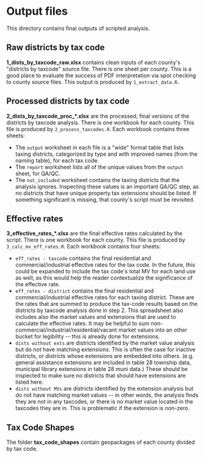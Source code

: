 # Output files

This directory contains final outputs of scripted analysis. 

## Raw districts by tax code
**1_dists_by_taxcode_raw.xlsx** contains clean inputs of each county's "districts by taxcode" source file. There is one sheet per county. This is a good place to evaluate the success of PDF interpretation via spot checking to county source files. This output is produced by `1_extract_data.R`.

## Processed districts by tax code
**2_dists_by_taxcode_proc_*.xlsx** are the processed, final versions of the districts by taxcode analysis. There is one workbook for each county. This file is produced by `2_process_taxcodes.R`. Each workbook contains three sheets:

- The `output` worksheet in each file is a "wide" format table that lists taxing districts, categorized by type and with improved names (from the naming table), for each tax code. 
- The `report` worksheet lists all of the unique values from the `output` sheet, for QA/QC. 
- The `not_included` worksheet contains the taxing districts that the analysis ignores. Inspecting these values is an important QA/QC step, as no districts that have unique property tax extensions should be listed. If something significant is missing, that county's script must be revisited.

## Effective rates
**3_effective_rates_*.xlsx** are the final effective rates calculated by the script. There is one workbook for each county. This file is produced by `3_calc_mv_eff_rates.R`. Each workbook contains four sheets:

- `eff_rates - taxcode` contains the final residential and commercial/industrial effective rates for the tax code. In the future, this could be expanded to include the tax code's total MV for each land use as well, as this would help the reader contextualize the significance of the effective rate.
- `eff_rates - district` contains the final residential and commercial/industrial effective rates for each taxing district. These are the rates that are summed to produce the tax-code results based on the districts by taxcode analysis done in step 2. This spreadsheet also includes also the market values and extensions that are used to calculate the effective rates. It may be helpful to sum non-commercial/industrial/residential/vacant market values into an other bucket for legibility -- this is already done for extensions. 
- `dists without exts` are districts identified by the market value analysis but do not have matching extensions. This is often the case for inactive districts, or districts whose extensions are embedded into others. (e.g. general assistance extensions are included in table 28 township data, municipal library extensions in table 28 muni data.) These should be inspected to make sure no districts that should have extensions are listed here.
- `dists without MVs` are districts identified by the extension analysis but do not have matching market values -- in other words, the analysis finds they are not in any taxcodes, or there is no market value located in the taxcodes they are in. This is problematic if the extension is non-zero.

## Tax Code Shapes
The folder **tax_code_shapes** contain geopackages of each county divided by tax code. 
